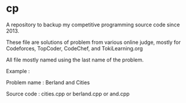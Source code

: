 # cp
A repository to backup my competitive programming source code since 2013.

These file are solutions of problem from various online judge, mostly for Codeforces, TopCoder, CodeChef, and TokiLearning.org

All file mostly named using the last name of the problem.

Example : 

Problem name  : Berland and Cities

Source code   : cities.cpp or berland.cpp or and.cpp

